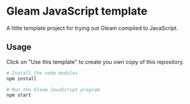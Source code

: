 # Gleam JavaScript template

A little template project for trying out Gleam compiled to JavaScript.

## Usage

Click on "Use this template" to create you own copy of this repository.

```sh
# Install the node modules
npm install

# Run the Gleam JavaScript program
npm start
```
